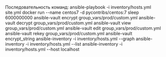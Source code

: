Последовательность команд:
ansible-playbook -i inventory/hosts.yml site.yml
docker run --name centos7 -d pycontribs/centos:7 sleep 6000000000
ansible-vault encrypt group_vars/prod/custom.yml
ansible-vault decrypt group_vars/prod/custom.yml
ansible-vault view group_vars/prod/custom.yml
ansible-vault edit group_vars/prod/custom.yml
ansible-vault rekey group_vars/prod/custom.yml
ansible-vault encrypt_string
ansible-inventory -i inventory/hosts.yml --graph
ansible-inventory -i inventory/hosts.yml --list
ansible-inventory -i inventory/hosts.yml --host localhost
